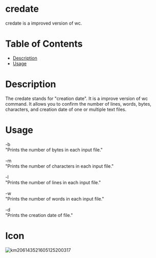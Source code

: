 # credate
credate is a improved version of wc.

# Table of Contents
- [Description](#Description)
- [Usage](#Usage)

# Description
The credate stands for "creation date". It is a improve version of wc command. It allows you to confirm the number of lines, words, bytes, characters, and creation date of one or multiple text files.
# Usage
-b
<br>
"Prints the number of bytes in each input file."
<br><br>
-m
<br>
"Prints the number of characters in each input file."
<br><br>
-l
<br>
"Prints the number of lines in each input file."
<br><br>
-w
<br>
"Prints the number of words in each input file."
<br><br>
-d
<br>
"Prints the creation date of file."

# Icon
![km206143521605125200317](https://user-images.githubusercontent.com/84721993/119422504-392efc00-bd3c-11eb-8752-0f3b7403f648.png)
